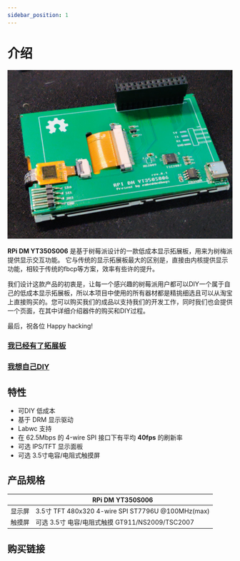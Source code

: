 ```yaml
---
sidebar_position: 1
---
```


# 介绍

![image](./assets/IMG_20240621_064850.jpg)

**RPi DM YT350S006** 是基于树莓派设计的一款低成本显示拓展板，用来为树梅派提供显示交互功能。 它与传统的显示拓展板最大的区别是，直接由内核提供显示功能，相较于传统的fbcp等方案，效率有些许的提升。

我们设计这款产品的初衷是，让每一个感兴趣的树莓派用户都可以DIY一个属于自己的低成本显示拓展板，所以本项目中使用的所有器材都是精挑细选且可以从淘宝上直接购买的。您可以购买我们的成品以支持我们的开发工作，同时我们也会提供一个页面，在其中详细介绍器件的购买和DIY过程。

最后，祝各位 Happy hacking!

<!-- 演示视频链接:
[https://www.bilibili.com/video/BV1aD42177CE/](https://www.bilibili.com/video/BV1aD42177CE/) -->

### [我已经有了拓展板](/docs/get-started/firmware)

### [我想自己DIY](/docs/diy/preparations)

## 特性

- 可DIY 低成本
- 基于 DRM 显示驱动
- Labwc 支持
- 在 62.5Mbps 的 4-wire SPI 接口下有平均 **40fps** 的刷新率
- 可选 IPS/TFT 显示面板
- 可选 3.5寸电容/电阻式触摸屏


## 产品规格

|  | RPi DM YT350S006                    |
|----------|--------------------------------------|
| 显示屏     | 3.5寸 TFT 480x320 4-wire SPI ST7796U @100MHz(max) |
| 触摸屏     | 可选 3.5寸 电容/电阻式触摸 GT911/NS2009/TSC2007                          |

## 购买链接